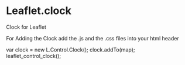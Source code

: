 Leaflet.clock
=============

Clock for Leaflet

For Adding the Clock add the .js and the .css files into your html header

var clock = new L.Control.Clock();
clock.addTo(map);
leaflet_control_clock();
